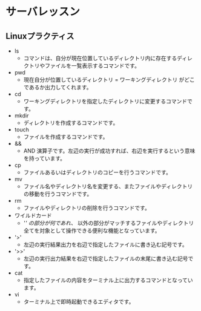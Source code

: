 # サーバレッスン
Linuxプラクティス
-----------------
* ls
  * コマンドは、自分が現在位置しているディレクトリ内に存在するディレクトリやファイルを一覧表示するコマンドです。
* pwd 
  * 現在自分が位置しているディレクトリ = ワーキングディレクトリ がどこであるか出力してくれます。
* cd
  * ワーキングディレクトリを指定したディレクトリに変更するコマンドです。
* mkdir
  * ディレクトリを作成するコマンドです。
* touch
  * ファイルを作成するコマンドです。
* && 
  * AND 演算子です。左辺の実行が成功すれば、右辺を実行するという意味を持っています。
* cp
  * ファイルあるいはディレクトリのコピーを行うコマンドです。
* mv
  * ファイル名やディレクトリ名を変更する、またファイルやディレクトリの移動を行うコマンドです。
* rm
  * ファイルやディレクトリの削除を行うコマンドです。
* ワイルドカード
  * '*' の部分が何であれ、* 以外の部分がマッチするファイルやディレクトリ全てを対象として操作できる便利な機能となっています。
* '>' 
  * 左辺の実行結果出力を右辺で指定したファイルに書き込む記号です。
* '>>'
  * 左辺の実行出力結果を右辺で指定したファイルの末尾に書き込む記号です。
* cat
  * 指定したファイルの内容をターミナル上に出力するコマンドとなっています。
* vi
  * ターミナル上で即時起動できるエディタです。
